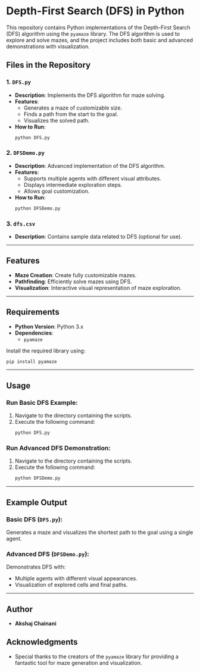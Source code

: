 

# Depth-First Search (DFS) in Python

This repository contains Python implementations of the Depth-First Search (DFS) algorithm using the `pyamaze` library. The DFS algorithm is used to explore and solve mazes, and the project includes both basic and advanced demonstrations with visualization.

## Files in the Repository

### 1. `DFS.py`
- **Description**: Implements the DFS algorithm for maze solving.
- **Features**:
  - Generates a maze of customizable size.
  - Finds a path from the start to the goal.
  - Visualizes the solved path.
- **How to Run**:
  ```bash
  python DFS.py
  ```

### 2. `DFSDemo.py`
- **Description**: Advanced implementation of the DFS algorithm.
- **Features**:
  - Supports multiple agents with different visual attributes.
  - Displays intermediate exploration steps.
  - Allows goal customization.
- **How to Run**:
  ```bash
  python DFSDemo.py
  ```

### 3. `dfs.csv`
- **Description**: Contains sample data related to DFS (optional for use).

---

## Features
- **Maze Creation**: Create fully customizable mazes.
- **Pathfinding**: Efficiently solve mazes using DFS.
- **Visualization**: Interactive visual representation of maze exploration.

---

## Requirements
- **Python Version**: Python 3.x
- **Dependencies**:
  - `pyamaze`

Install the required library using:
```bash
pip install pyamaze
```

---

## Usage

### Run Basic DFS Example:
1. Navigate to the directory containing the scripts.
2. Execute the following command:
   ```bash
   python DFS.py
   ```

### Run Advanced DFS Demonstration:
1. Navigate to the directory containing the scripts.
2. Execute the following command:
   ```bash
   python DFSDemo.py
   ```

---

## Example Output

### Basic DFS (`DFS.py`):
Generates a maze and visualizes the shortest path to the goal using a single agent.

### Advanced DFS (`DFSDemo.py`):
Demonstrates DFS with:
- Multiple agents with different visual appearances.
- Visualization of explored cells and final paths.

---

## Author
- **Akshaj Chainani**

## Acknowledgments
- Special thanks to the creators of the `pyamaze` library for providing a fantastic tool for maze generation and visualization.


